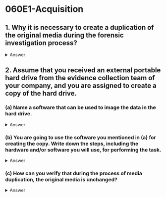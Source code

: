 # 060E1-Acquisition

## 1. Why it is necessary to create a duplication of the original media during the forensic investigation process?
<details>
<summary>Answer</summary>
<p>
Digital evidence are highly fragile, analyzing the original evidence could easily altered, damaged or even destroyed the evidence.

To prevent accidental or intentional manipulation of the original evidence, it is necessary to create a duplication of the original media during the forensic investigation process. The resulted forensic image is identical in every way to the original, not only including the working files, but also hidden, erased, fragmented, corrupted, temporary and special attribute files.
This allows storing the original media away, safe from harm while the investigation proceeds using the disk image.
<details>
<summary>Translate</summary>
<p>
數字證據是非常脆弱的，分析原始證據可以輕易塗改，損壞甚至摧毀了證據。

為了防止原始證據的意外或故意操縱，有必要在法庭調查過程中創建原始媒體的複製。所得法醫圖像中的每個日日夜夜原來的，不僅包括工作文件相同，但也隱藏，刪除，碎片，損壞，臨時的和特殊的屬性文件。這使得在使用磁盤鏡像調查所得不受傷害存儲原始媒體了，是安全的。
</p>
</details>  
</p>
</details>  

## 2. Assume that you received an external portable hard drive from the evidence collection team of your company, and you are assigned to create a copy of the hard drive.
### (a) Name a software that can be used to image the data in the hard drive.
<details>
<summary>Answer</summary>
<p>
AccessData FTK Imager.
Several tools are available to image data, such as AccessData FTK Imager, EnCase Forensic Imager, and the utility dd in Unix/Linux.
<details>
<summary>Translate</summary>
<p>
AccessData FTK Imager。

幾個工具可用來的圖像數據，諸如的AccessData FTK成像儀，包住法醫成像儀，和在Unix / Linux中的利用dd。
</p>
</details>  
</p>
</details>  

### (b) You are going to use the software you mentioned in (a) for creating the copy. Write down the steps, including the hardware and/or software you will use, for performing the task.
<details>
<summary>Answer</summary>
<p>

1. Connect the portable hard drive to a hardware-based write blocker.
2. Connect the hardware-based write blocker to the computer.
3. Start FTK Imager to create a forensic image of the hard drive.
4. Check the output of FTK Imager to ensure the resulted forensic image is exactly the same as the original source.
5. Start a software-based write blocker application on the computer, and start the write-blocking function.
6. Connect the portable hard drive to the computer.
7. Start FTK Imager to create a forensic image of the hard drive.
8. Check the output of FTK Imager to ensure the resulted forensic image is exactly the same as the original source.
<details>
<summary>Translate</summary>
<p>

1. 連接的便攜式硬盤驅動器，以基於硬件的寫阻斷劑。
2. 連接的基於硬件的寫阻滯劑到計算機。
3. 開始FTK成像以創建硬盤驅動器的法醫圖像。
4. 檢查FTK成像儀的輸出，以確保所得到的法醫圖像是完全一樣的原始源。
5. 在計算機上啟動的基於軟件的寫入攔截應用，並啟動阻塞寫功能。
6. 連接的便攜式硬盤驅動器和計算機。
7. 開始FTK成像以創建硬盤驅動器的法醫圖像。
8. 檢查FTK成像儀的輸出，以確保所得到的法醫圖像是完全一樣的原始源。
</p>
</details>  
</p>
</details>  

### (c) How can you verify that during the process of media duplication, the original media is unchanged?
<details>
<summary>Answer</summary>
<p>
It is necessary to generate hash reports of the original media, which is used as a benchmark to prove the integrity of the evidence. Algorithms such as Secure Hash

Algorithm (SHA-1) and SHA-2, or Message Digest 5 (MD5) can be used as the hash function.
When the portable hard drive is imaged, a drive hash and an image hash are generated for verification. The drive hash should match the hash reports of the original media to prove that the original media is unchanged during the process of media duplication.
<details>
<summary>Translate</summary>
<p>
有必要產生原始媒體，它被用來作為基準來證明證據的完整性的散列報告。算法，例如安全散列算法（SHA-1）和SHA-2，或消息摘要5（MD5）可以用作散列函數。

當便攜式硬盤驅動器進行成像時，針對驗證生成的驅動散列和圖像散列。驅動散列應匹配原始媒體的哈希報告，證明原來的媒體是重複的過程中保持不變。
</p>
</details>  
</p>
</details>  